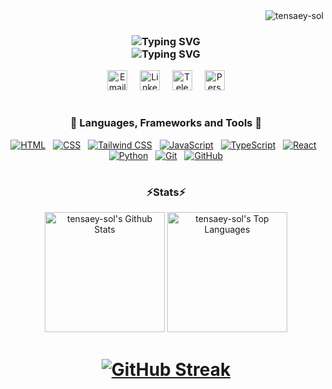 <img align="right" src="https://komarev.com/ghpvc/?username=tensaey-sol&label=Profile%20views&color=0e75b6&style=for-the-badge&abbreviated=true" alt="tensaey-sol" />
<br/>
<h3 align="center">
  <!-- First Line -->
  <img src="https://readme-typing-svg.demolab.com?font=Julius Sans One&duration=3000&pause=9000&color=61DAFB&center=true&width=435&lines=Hi+%F0%9F%91%8B%2C+I'm+Tensaey+Solomon" alt="Typing SVG" /><br/>
  <!-- Second Line -->
  <img src="https://readme-typing-svg.demolab.com?font=Black Ops One&duration=3000&pause=1000&color=61DAFB&center=true&width=435&lines=Frontend+Developer;Crafting+Responsive+Web+Experiences;Exploring+Tech%2C+Code%2C+and+Design" alt="Typing SVG" />
</h3>
<p align="center">
  <a href="mailto:12tensaeysolomon3@gmail.com"><img width="32px" alt="Email" title="Email" src="https://github.com/user-attachments/assets/d3555839-dc2a-4c8b-8ac5-0369da5a727b"/></a>
  &#8287;&#8287;&#8287;
  <a href="https://www.linkedin.com/in/tensaey-solomon/"><img width="32px" alt="LinkedIn" title="LinkedIn" src="https://github.com/user-attachments/assets/3d19bcc6-0a81-479b-911a-72eaae071ff4"/></a>
  &#8287;&#8287;&#8287;
  <a href="https://t.me/tensaey_sol"><img width="32px" alt="Telegram" title="Telegram" src="https://github.com/user-attachments/assets/237266d0-3fb2-4162-bd8b-61cf9569db91"/></a>
  &#8287;&#8287;&#8287;
  <a href="https://tensaey-sol.netlify.app/"><img width="32px" alt="Personal Website" title="Personal Website" src="https://github.com/user-attachments/assets/6b05b962-2f84-4a91-b706-31bea068bc8a"/></a>
</p>
<h1></h1>
<h3 align="center"> &#128295; Languages, Frameworks and Tools &#128295; </h3>
<p align="center">
<a href="https://developer.mozilla.org/en-US/docs/Web/HTML"><img src="https://skillicons.dev/icons?i=html" alt="HTML" /></a>
&#8287;
<a href="https://developer.mozilla.org/en-US/docs/Web/CSS"><img src="https://skillicons.dev/icons?i=css" alt="CSS" /></a>
&#8287;
<a href="https://tailwindcss.com/"><img src="https://skillicons.dev/icons?i=tailwind" alt="Tailwind CSS" /></a>
&#8287;
<a href="https://developer.mozilla.org/en-US/docs/Web/JavaScript"><img src="https://skillicons.dev/icons?i=js" alt="JavaScript" /></a>
&#8287;
<a href="https://www.typescriptlang.org/"><img src="https://skillicons.dev/icons?i=ts" alt="TypeScript" /></a>
&#8287;
<a href="https://react.dev/"><img src="https://skillicons.dev/icons?i=react" alt="React" /></a>
&#8287;
<a href="https://www.python.org/"><img src="https://skillicons.dev/icons?i=py" alt="Python" /></a>
&#8287;
<a href="https://git-scm.com/"><img src="https://skillicons.dev/icons?i=git" alt="Git" /></a>
&#8287;
<a href="https://github.com/"><img src="https://skillicons.dev/icons?i=github" alt="GitHub" /></a>
</p>
<h1></h1>
<h3 align="center"> &#9889;Stats&#9889; </h3>
<p align="center">
<a href="https://github.com/anuraghazra/github-readme-stats"><img alt="tensaey-sol's Github Stats" src="https://github-readme-stats-tensaeys-projects.vercel.app/api/?username=tensaey-sol&show_icons=true&include_all_commits=true&theme=transparent&rank_icon=percentile&hide_border=false&border_color=61DAFB&text_color=61DAFB&title_color=61DAFB&icon_color=61DAFB" height="192px"/></a>
<a href="https://github.com/anuraghazra/github-readme-stats"><img alt="tensaey-sol's Top Languages" src="https://github-readme-stats-tensaeys-projects.vercel.app/api/top-langs/?username=tensaey-sol&langs_count=8&layout=compact&theme=transparent&hide_border=false&border_color=61DAFB&text_color=61DAFB&title_color=61DAFB&icon_color=61DAFB&hide=Jupyter%20Notebook,Roff" height="192px"/></a></p>
<h1 align="center">
<a href="https://github-readme-streak-stats-tensaeys-projects.vercel.app"><img src="https://streak-stats.demolab.com?user=tensaey-sol&theme=transparent&card_width=812&fire=61DAFB&border=61DAFB&stroke=61DAFB&ring=61DAFB&currStreakNum=61DAFB&sideNums=61DAFB&currStreakLabel=61DAFB&sideLabels=61DAFB&dates=61DAFB&excludeDaysLabel=61DAFB" alt="GitHub Streak" /></a>
</h1>
